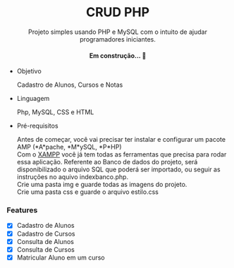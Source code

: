 
<h1 align="center">CRUD PHP</h1>
<p align="center">Projeto simples usando PHP e MySQL com o intuito de ajudar programadores iniciantes.</p>
<h4 align="center"> Em construção...  🚧</h4>
<ul>
<li>Objetivo</li>
  <p>Cadastro de Alunos, Cursos e Notas</p>
<li>Linguagem</li>
    <p>Php, MySQL, CSS e HTML</p>
<li>Pré-requisitos</li>
<p>Antes de começar, você vai precisar ter instalar e configurar um pacote AMP (*A*pache, *M*ySQL, *P*HP)<br>
Com o <a href="https://www.apachefriends.org/index.html">XAMPP</a> você já tem todas as ferramentas que precisa para rodar essa aplicação.
Referente ao Banco de dados do projeto, será disponibilizado o arquivo SQL que poderá ser importado, ou seguir as instruções no aquivo indexbanco.php.
<br>
Crie uma pasta img e guarde todas as imagens do projeto.
<br>
Crie uma pasta css e guarde o arquivo estilo.css</p>  
</ul>

### Features

- [x] Cadastro de Alunos
- [x] Cadastro de Cursos
- [x] Consulta de Alunos
- [x] Consulta de Cursos
- [x] Matricular Aluno em um curso

